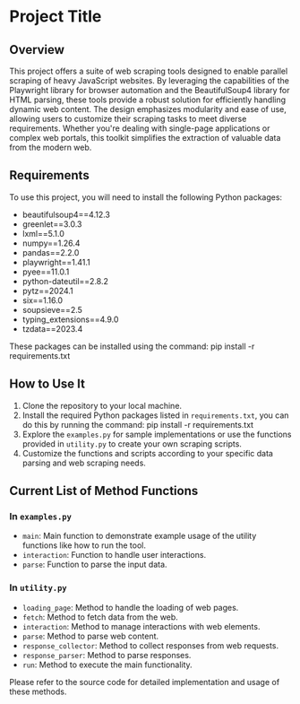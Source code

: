 # Project Title

## Overview

This project offers a suite of web scraping tools designed to enable parallel scraping of heavy JavaScript websites. By leveraging the capabilities of the Playwright library for browser automation and the BeautifulSoup4 library for HTML parsing, these tools provide a robust solution for efficiently handling dynamic web content. The design emphasizes modularity and ease of use, allowing users to customize their scraping tasks to meet diverse requirements. Whether you're dealing with single-page applications or complex web portals, this toolkit simplifies the extraction of valuable data from the modern web.

## Requirements

To use this project, you will need to install the following Python packages:

- beautifulsoup4==4.12.3
- greenlet==3.0.3
- lxml==5.1.0
- numpy==1.26.4
- pandas==2.2.0
- playwright==1.41.1
- pyee==11.0.1
- python-dateutil==2.8.2
- pytz==2024.1
- six==1.16.0
- soupsieve==2.5
- typing_extensions==4.9.0
- tzdata==2023.4

These packages can be installed using the command: pip install -r requirements.txt

## How to Use It

1. Clone the repository to your local machine.
2. Install the required Python packages listed in `requirements.txt`, you can do this by running the command: pip install -r requirements.txt
3. Explore the `examples.py` for sample implementations or use the functions provided in `utility.py` to create your own scraping scripts.
4. Customize the functions and scripts according to your specific data parsing and web scraping needs.

## Current List of Method Functions

### In `examples.py`

- `main`: Main function to demonstrate example usage of the utility functions like how to run the tool.
- `interaction`: Function to handle user interactions.
- `parse`: Function to parse the input data.

### In `utility.py`

- `loading_page`: Method to handle the loading of web pages.
- `fetch`: Method to fetch data from the web.
- `interaction`: Method to manage interactions with web elements.
- `parse`: Method to parse web content.
- `response_collector`: Method to collect responses from web requests.
- `response_parser`: Method to parse responses.
- `run`: Method to execute the main functionality.

Please refer to the source code for detailed implementation and usage of these methods.
